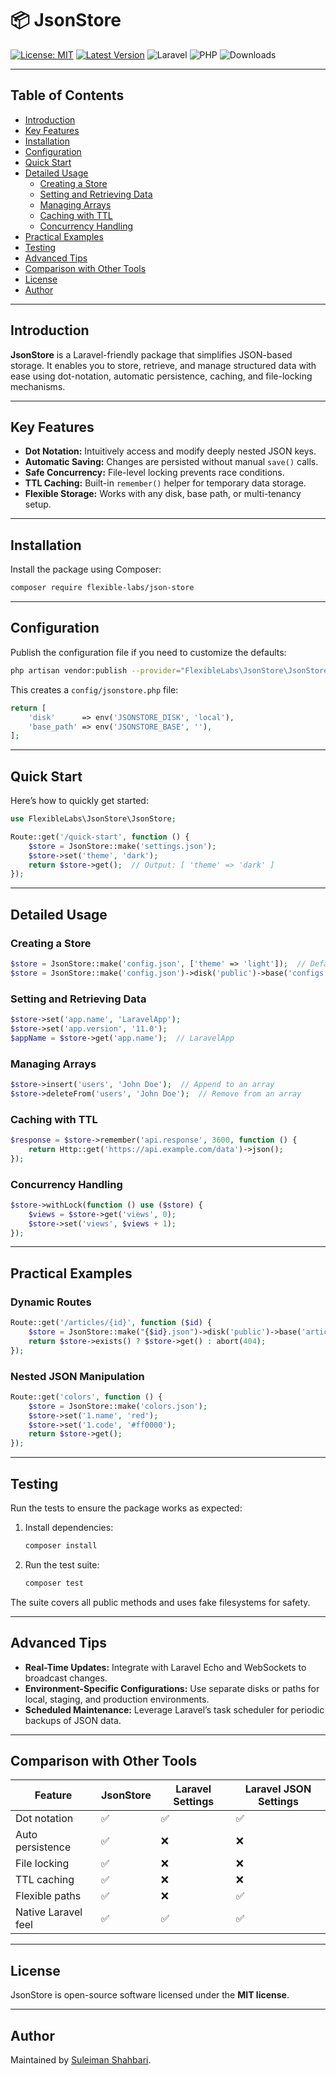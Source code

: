 # 📦 JsonStore

[![License: MIT](https://img.shields.io/badge/License-MIT-yellow.svg)](LICENSE)
[![Latest Version](https://img.shields.io/packagist/v/flexible-labs/json-store.svg)](https://packagist.org/packages/flexible-labs/json-store)
![Laravel](https://img.shields.io/badge/Laravel-10%2B-red)
![PHP](https://img.shields.io/badge/PHP-8.1%2B-blue)
![Downloads](https://img.shields.io/packagist/dt/flexible-labs/json-store)

---

## Table of Contents  

- [Introduction](#introduction)  
- [Key Features](#key-features)  
- [Installation](#installation)  
- [Configuration](#configuration)  
- [Quick Start](#quick-start)  
- [Detailed Usage](#detailed-usage)  
  - [Creating a Store](#creating-a-store)  
  - [Setting and Retrieving Data](#setting-and-retrieving-data)  
  - [Managing Arrays](#managing-arrays)  
  - [Caching with TTL](#caching-with-ttl)  
  - [Concurrency Handling](#concurrency-handling)  
- [Practical Examples](#practical-examples)  
- [Testing](#testing)  
- [Advanced Tips](#advanced-tips)  
- [Comparison with Other Tools](#comparison-with-other-tools)  
- [License](#license)  
- [Author](#author)  

---

## Introduction  

**JsonStore** is a Laravel-friendly package that simplifies JSON-based storage. It enables you to store, retrieve, and manage structured data with ease using dot-notation, automatic persistence, caching, and file-locking mechanisms.  

---

## Key Features  

- **Dot Notation:** Intuitively access and modify deeply nested JSON keys.  
- **Automatic Saving:** Changes are persisted without manual `save()` calls.  
- **Safe Concurrency:** File-level locking prevents race conditions.  
- **TTL Caching:** Built-in `remember()` helper for temporary data storage.  
- **Flexible Storage:** Works with any disk, base path, or multi-tenancy setup.  

---

## Installation  

Install the package using Composer:  

```bash  
composer require flexible-labs/json-store  
```  

---

## Configuration  

Publish the configuration file if you need to customize the defaults:  

```bash  
php artisan vendor:publish --provider="FlexibleLabs\JsonStore\JsonStoreServiceProvider"  
```  

This creates a `config/jsonstore.php` file:  

```php  
return [  
    'disk'      => env('JSONSTORE_DISK', 'local'),  
    'base_path' => env('JSONSTORE_BASE', ''),  
];  
```  

---

## Quick Start  

Here’s how to quickly get started:  

```php  
use FlexibleLabs\JsonStore\JsonStore;  

Route::get('/quick-start', function () {  
    $store = JsonStore::make('settings.json');  
    $store->set('theme', 'dark');  
    return $store->get();  // Output: [ 'theme' => 'dark' ]  
});  
```  

---

## Detailed Usage  

### Creating a Store  

```php  
$store = JsonStore::make('config.json', ['theme' => 'light']);  // Default data  
$store = JsonStore::make('config.json')->disk('public')->base('configs');  // Custom disk and path  
```  

### Setting and Retrieving Data  

```php  
$store->set('app.name', 'LaravelApp');  
$store->set('app.version', '11.0');  
$appName = $store->get('app.name');  // LaravelApp  
```  

### Managing Arrays  

```php  
$store->insert('users', 'John Doe');  // Append to an array  
$store->deleteFrom('users', 'John Doe');  // Remove from an array  
```  

### Caching with TTL  

```php  
$response = $store->remember('api.response', 3600, function () {  
    return Http::get('https://api.example.com/data')->json();  
});  
```  

### Concurrency Handling  

```php  
$store->withLock(function () use ($store) {  
    $views = $store->get('views', 0);  
    $store->set('views', $views + 1);  
});  
```  

---

## Practical Examples  

### Dynamic Routes  

```php  
Route::get('/articles/{id}', function ($id) {  
    $store = JsonStore::make("{$id}.json")->disk('public')->base('articles');  
    return $store->exists() ? $store->get() : abort(404);  
});  
```  

### Nested JSON Manipulation  

```php  
Route::get('colors', function () {  
    $store = JsonStore::make('colors.json');  
    $store->set('1.name', 'red');  
    $store->set('1.code', '#ff0000');  
    return $store->get();  
});  
```  

---

## Testing  

Run the tests to ensure the package works as expected:  

1. Install dependencies:  

   ```bash  
   composer install  
   ```  

2. Run the test suite:  

   ```bash  
   composer test  
   ```  

The suite covers all public methods and uses fake filesystems for safety.  

---

## Advanced Tips  

- **Real-Time Updates:** Integrate with Laravel Echo and WebSockets to broadcast changes.  
- **Environment-Specific Configurations:** Use separate disks or paths for local, staging, and production environments.  
- **Scheduled Maintenance:** Leverage Laravel’s task scheduler for periodic backups of JSON data.  

---

## Comparison with Other Tools  

| Feature                | JsonStore | Laravel Settings | Laravel JSON Settings |  
|------------------------|-----------|------------------|-----------------------|  
| Dot notation           | ✅        | ✅               | ✅                    |  
| Auto persistence       | ✅        | ❌               | ❌                    |  
| File locking           | ✅        | ❌               | ❌                    |  
| TTL caching            | ✅        | ❌               | ❌                    |  
| Flexible paths         | ✅        | ❌               | ✅                    |  
| Native Laravel feel    | ✅        | ✅               | ✅                    |  

---

## License  

JsonStore is open-source software licensed under the **MIT license**.  

---

## Author  

Maintained by [Suleiman Shahbari](https://github.com/suliemandev).